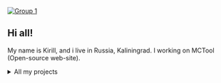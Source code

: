 <a href="https://github.com/Creepersss-gh">![Group 1](https://github.com/user-attachments/assets/13fbe326-560c-44b5-ae9e-8f584fdc829f)</a>

## Hi all!
My name is Kirill, and i live in Russia, Kaliningrad. I working on MCTool (Open-source web-site).
<details>
  <summary>All my projects</Summary>
  <a href="https://creepersss-gh.github.io/MCTools/index.html">MCTools</a>
</details>
